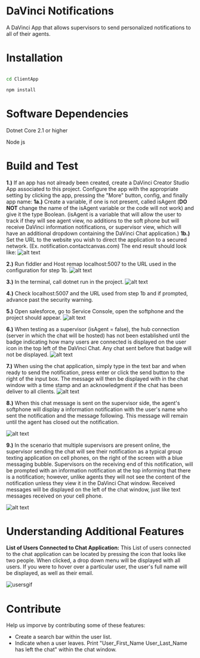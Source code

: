 # DaVinci Notifications

A DaVinci App that allows supervisors to send personalized notifications to all of their agents.

  

# Installation

```bash

cd ClientApp

npm install

```

  

# Software Dependencies

Dotnet Core 2.1 or higher

Node js

  

# Build and Test

**1.)** If an app has not already been created, create a DaVinci Creator Studio App associated to this project.
Configure the app with the appropriate setting by clicking the app, pressing the "More" button, config, and finally app name:
**1a.)** Create a variable, if one is not present, called isAgent (**DO NOT** change the name of the isAgent variable or the code will not work) and give it the type Boolean. (isAgent is a variable that will allow the user to track if they will see agent view, no additions to the soft phone but will receive DaVinci information notifications, or supervisor view, which will have an additional dropdown containing the DaVinci Chat application.)
**1b.)** Set the URL to the website you wish to direct the application to a secured network.
(Ex. notification.contactcanvas.com)
The end result should look like:
![alt text](/ClientApp/src/assets/images/notification_config.png)

**2.)** Run fiddler and Host remap localhost:5007 to the URL used in the configuration for step 1b.
    ![alt text](/ClientApp/src/assets/images/host_remapping.png)

**3.)** In the terminal, call dotnet run in the project.
    ![alt text](/ClientApp/src/assets/images/dotnet_run.png)

**4.)** Check localhost:5007 and the URL used from step 1b and if prompted, advance past the security warning.

**5.)** Open salesforce, go to Service Console, open the softphone and the project should appear.
    ![alt text](/ClientApp/src/assets/images/softphone_w_notification.png)

**6.)** When testing as a supervisor (isAgent = false), the hub connection (server in which the chat will be hosted) has not been established until the badge indicating how many users are connected is displayed on the user icon in the top left of the DaVinci Chat. Any chat sent before that badge will not be displayed.
![alt text](/ClientApp/src/assets/images/no_badge.png)

**7.)** When using the chat application, simply type in the text bar and when ready to send the notification, press enter or click the send button to the right of the input box. The message will then be displayed with in the chat window with a time stamp and an acknowledgment if the chat has been deliver to all clients.
![alt text](/ClientApp/src/assets/images/supervisor_notification.png)

**8.)** When this chat message is sent on the supervisor side, the agent's softphone will display a information notification with the user's name who sent the notification and the message following. This message will remain until the agent has closed out the notification.

![alt text](/ClientApp/src/assets/images/agent_receiving.png)

**9.)** In the scenario that multiple supervisors are present online, the supervisor sending the chat will see their notification as a typical group texting application on cell phones, on the right of the screen with a blue messaging bubble. Supervisors on the receiving end of this notification, will be prompted with an information notification at the top informing that there is a notification; however, unlike agents they will not see the content of the notification unless they view it in the DaVinci Chat window. Received messages will be displayed on the left of the chat window, just like text messages received on your cell phone.

![alt text](/ClientApp/src/assets/images/supervisor_receiving.png)
  

# Understanding Additional Features

**List of Users Connected to Chat Application:**
This List of users connected to the chat application can be located by pressing the icon that looks like two people. When clicked, a drop down menu will be displayed with all users. If you were to hover over a particular user, the user's full name will be displayed, as well as their email.

![usersgif](/ClientApp/src/assets/images/UsersGif.gif)
  

# Contribute
Help us imporve by contributing some of these features:
*  Create a search bar within the user list.
*  Indicate when a user leaves. Print "User_First_Name User_Last_Name has left the chat" within the chat window.
